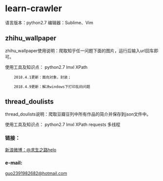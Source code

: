 # learn-crawler

语言版本：python2.7
编辑器：Sublime、Vim


## zhihu_wallpaper

zhihu_wallpaper使用说明：爬取知乎任一问题下面的图片，运行后输入url回车即可。

使用工具及知识点：
python2.7
lmxl
XPath

		2018.4.1更新：面向对象，封装；

		2018.4.9更新：解决windows下打印乱码问题	
## thread_doulists

thread_doulists说明：爬取豆瓣豆列中所有作品的简介并保存到json文件中。

使用工具及知识点：
python2.7
lmxl
XPath
requests
多线程




### 链接：
[新浪微博：@求生之路helo](https://weibo.com/thishelo)
    
### e-mail:
guo2391982682@hotmail.com

